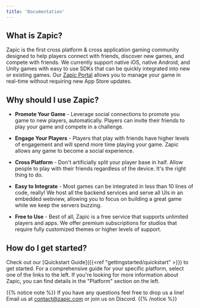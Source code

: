 ```yaml
---
title: 'Documentation'
---
```


## What is Zapic?

Zapic is the first cross platform & cross application gaming community designed to help players connect with friends, discover new games, and compete with friends. We currently support native iOS, native Android, and Unity games with easy to use SDKs that can be quickly integrated into new or existing games. Our [Zapic Portal](https://portal.zapic.net) allows you to manage your game in real-time without requiring new App Store updates.

## Why should I use Zapic?

- **Promote Your Game** - Leverage social connections to promote you game to new players, automatically. Players can invite their friends to play your game and compete in a challenge.

- **Engage Your Players** - Players that play with friends have higher levels of engagement and will spend more time playing your game. Zapic allows any game to become a social experience.

- **Cross Platform** - Don't artificially split your player base in half. Allow people to play with their friends regardless of the device. It's the right thing to do.

- **Easy to Integrate** - Most games can be integrated in less than 10 lines of code, really! We host all the backend services and serve all UIs in an embedded webview, allowing you to focus on building a great game while we keep the servers buzzing.

- **Free to Use** - Best of all, Zapic is a free service that supports unlimited players and apps. We offer premium subscriptions for studios that require fully customized themes or higher levels of support.

## How do I get started?

Check out our [Quickstart Guide]({{<ref "gettingstarted/quickstart" >}}) to get started. For a comprehensive guide for your specific platform, select one of the links to the left.
If you're looking for more information about Zapic, you can find details in the "Platform" section on the left.

{{% notice note %}}
If you have any questions feel free to drop us a line! Email us at [contact@zapic.com](mailto:contact@zapic.com) or join us on Discord.
{{% /notice %}}
